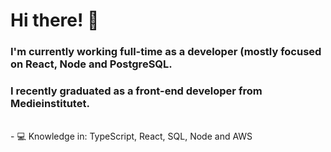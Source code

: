 <h1> Hi there! 👋 </h1>
<h3> I'm currently working full-time as a developer (mostly focused on React, Node and PostgreSQL. </h3>
<h3> I recently graduated as a front-end developer from Medieinstitutet. </h3>
<br>
- 💻 Knowledge in: TypeScript, React, SQL, Node and AWS
<!--
**ericstaahl/ericstaahl** is a ✨ _special_ ✨ repository because its `README.md` (this file) appears on your GitHub profile.

Here are some ideas to get you started:

- 🔭 I’m currently working on ...
- 🌱 I’m currently learning ...
- 👯 I’m looking to collaborate on ...
- 🤔 I’m looking for help with ...
- 💬 Ask me about ...
- 📫 How to reach me: ...
- 😄 Pronouns: ...
- ⚡ Fun fact: ...
-->
